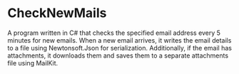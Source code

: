 # CheckNewMails

A program written in C# that checks the specified email address every 5 minutes for new emails. When a new email arrives, it writes the email details to a file using Newtonsoft.Json for serialization. Additionally, if the email has attachments, it downloads them and saves them to a separate attachments file using MailKit.






